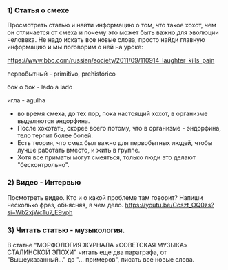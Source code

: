### 1) Статья о смехе

Просмотреть статью и найти информацию о том, что такое хохот, чем он отличается от смеха и почему это может быть важно для эволюции человека. Не надо искать все новые слова, просто найди главную информацию и мы поговорим о ней на уроке:

https://www.bbc.com/russian/society/2011/09/110914_laughter_kills_pain

первобытный - primitivo, prehistórico

бок о бок - lado a lado

игла - agulha

- во время смеха, до тех пор, пока настоящий хохот, в организме выделяются эндорфина.
- После хохотать, скорее всего потому, что в организме - эндорфина, тело терпит более болей.
- Есть теория, что смех был важно для первобытных людей, чтобы лучше работать вместо, и жить в группе.
- Хотя все приматы могут смеяться, только люди это делают "бесконтрольно".  

### 2) Видео - Интервью

Посмотреть видео. Кто и о какой проблеме там говорит? Напиши несколько фраз, объясняя, в чем дело. 
https://youtu.be/Ccszt_OQ0zs?si=Wb2xjWcTu7_E9vph


### 3) Читать статью - музыкология.

В статье "МОРФОЛОГИЯ ЖУРНАЛА «СОВЕТСКАЯ МУЗЫКА» СТАЛИНСКОЙ ЭПОХИ" читать еще два параграфа, от "Вышеуказанный..." до "... примеров", писать все новые слова.

